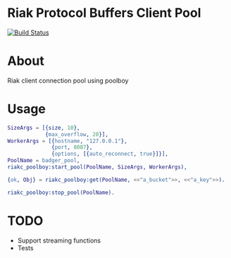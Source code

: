# Riak Protocol Buffers Client Pool

[![Build Status][travis_ci_image]][travis_ci]

About
=========

Riak client connection pool using poolboy

Usage
=========

```erlang
SizeArgs = [{size, 10},
            {max_overflow, 20}],
WorkerArgs = [{hostname, "127.0.0.1"},
              {port, 8087},
              {options, [{auto_reconnect, true}]}],
PoolName = badger_pool,
riakc_poolboy:start_pool(PoolName, SizeArgs, WorkerArgs),

{ok, Obj} = riakc_poolboy:get(PoolName, <<"a_bucket">>, <<"a_key">>).

riakc_poolboy:stop_pool(PoolName).
```

TODO
=========

* Support streaming functions
* Tests

[travis_ci]: https://travis-ci.org/puzza007/riakc_poolboy
[travis_ci_image]: https://travis-ci.org/puzza007/riakc_poolboy.png
